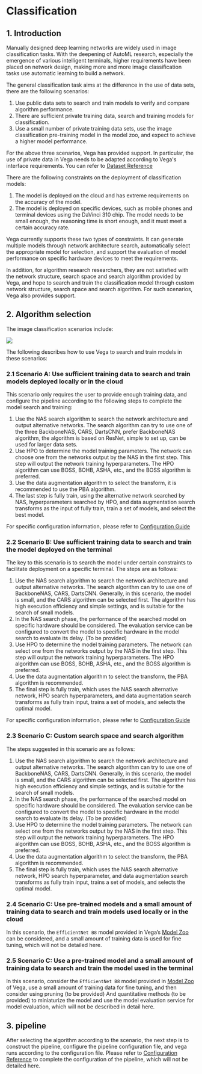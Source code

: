 # Classification

## 1. Introduction

Manually designed deep learning networks are widely used in image classification tasks. With the deepening of AutoML research, especially the emergence of various intelligent terminals, higher requirements have been placed on network design, making more and more image classification tasks use automatic learning to build a network.

The general classification task aims at the difference in the use of data sets, there are the following scenarios:

1. Use public data sets to search and train models to verify and compare algorithm performance.
2. There are sufficient private training data, search and training models for classification.
3. Use a small number of private training data sets, use the image classification pre-training model in the model zoo, and expect to achieve a higher model performance.

For the above three scenarios, Vega has provided support. In particular, the use of private data in Vega needs to be adapted according to Vega's interface requirements. You can refer to [Dataset Reference](../developer/datasets.md)

There are the following constraints on the deployment of classification models:

1. The model is deployed on the cloud and has extreme requirements on the accuracy of the model.
2. The model is deployed on specific devices, such as mobile phones and terminal devices using the DaVinci 310 chip. The model needs to be small enough, the reasoning time is short enough, and it must meet a certain accuracy rate.

Vega currently supports these two types of constraints. It can generate multiple models through network architecture search, automatically select the appropriate model for selection, and support the evaluation of model performance on specific hardware devices to meet the requirements.

In addition, for algorithm research researchers, they are not satisfied with the network structure, search space and search algorithm provided by Vega, and hope to search and train the classification model through custom network structure, search space and search algorithm. For such scenarios, Vega also provides support.

## 2. Algorithm selection

The image classification scenarios include:

![](./images/classification.png)

The following describes how to use Vega to search and train models in these scenarios:

### 2.1 Scenario A: Use sufficient training data to search and train models deployed locally or in the cloud

This scenario only requires the user to provide enough training data, and configure the pipeline according to the following steps to complete the model search and training:

1. Use the NAS search algorithm to search the network architecture and output alternative networks. The search algorithm can try to use one of the three BackboneNAS, CARS, DartsCNN, prefer BackboneNAS algorithm, the algorithm is based on ResNet, simple to set up, can be used for larger data sets.
2. Use HPO to determine the model training parameters. The network can choose one from the networks output by the NAS in the first step. This step will output the network training hyperparameters. The HPO algorithm can use BOSS, BOHB, ASHA, etc., and the BOSS algorithm is preferred.
3. Use the data augmentation algorithm to select the transform, it is recommended to use the PBA algorithm.
4. The last step is fully train, using the alternative network searched by NAS, hyperparameters searched by HPO, and data augmentation search transforms as the input of fully train, train a set of models, and select the best model.

For specific configuration information, please refer to [Configuration Guide](../user/config_reference.md)

### 2.2 Scenario B: Use sufficient training data to search and train the model deployed on the terminal

The key to this scenario is to search the model under certain constraints to facilitate deployment on a specific terminal. The steps are as follows:

1. Use the NAS search algorithm to search the network architecture and output alternative networks. The search algorithm can try to use one of BackboneNAS, CARS, DartsCNN. Generally, in this scenario, the model is small, and the CARS algorithm can be selected first. The algorithm has high execution efficiency and simple settings, and is suitable for the search of small models.
2. In the NAS search phase, the performance of the searched model on specific hardware should be considered. The evaluation service can be configured to convert the model to specific hardware in the model search to evaluate its delay. (To be provided)
3. Use HPO to determine the model training parameters. The network can select one from the networks output by the NAS in the first step. This step will output the network training hyperparameters. The HPO algorithm can use BOSS, BOHB, ASHA, etc., and the BOSS algorithm is preferred.
4. Use the data augmentation algorithm to select the transform, the PBA algorithm is recommended.
5. The final step is fully train, which uses the NAS search alternative network, HPO search hyperparameters, and data augmentation search transforms as fully train input, trains a set of models, and selects the optimal model.

For specific configuration information, please refer to [Configuration Guide](../user/config_reference.md)

### 2.3 Scenario C: Custom search space and search algorithm

The steps suggested in this scenario are as follows:

1. Use the NAS search algorithm to search the network architecture and output alternative networks. The search algorithm can try to use one of BackboneNAS, CARS, DartsCNN. Generally, in this scenario, the model is small, and the CARS algorithm can be selected first. The algorithm has high execution efficiency and simple settings, and is suitable for the search of small models.
2. In the NAS search phase, the performance of the searched model on specific hardware should be considered. The evaluation service can be configured to convert the model to specific hardware in the model search to evaluate its delay. (To be provided)
3. Use HPO to determine the model training parameters. The network can select one from the networks output by the NAS in the first step. This step will output the network training hyperparameters. The HPO algorithm can use BOSS, BOHB, ASHA, etc., and the BOSS algorithm is preferred.
4. Use the data augmentation algorithm to select the transform, the PBA algorithm is recommended.
5. The final step is fully train, which uses the NAS search alternative network, HPO search hyperparameter, and data augmentation search transforms as fully train input, trains a set of models, and selects the optimal model.

### 2.4 Scenario C: Use pre-trained models and a small amount of training data to search and train models used locally or in the cloud

In this scenario, the `EfficientNet B8` model provided in Vega’s [Model Zoo](../model_zoo/model_zoo.md) can be considered, and a small amount of training data is used for fine tuning, which will not be detailed here.

### 2.5 Scenario C: Use a pre-trained model and a small amount of training data to search and train the model used in the terminal

In this scenario, consider the `EfficientNet B8` model provided in [Model Zoo](../model_zoo/model_zoo.md) of Vega, use a small amount of training data for fine tuning, and then consider using pruning (to be provided) And quantitative methods (to be provided) to miniaturize the model and use the model evaluation service for model evaluation, which will not be described in detail here.

## 3. pipeline

After selecting the algorithm according to the scenario, the next step is to construct the pipeline, configure the pipeline configuration file, and vega runs according to the configuration file.
Please refer to [Configuration Reference](../user/config_reference.md) to complete the configuration of the pipeline, which will not be detailed here.
